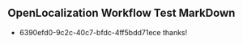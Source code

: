 ## OpenLocalization Workflow Test MarkDown
* 6390efd0-9c2c-40c7-bfdc-4ff5bdd71ece thanks!

<!--HONumber=Jul16_HO3-->


